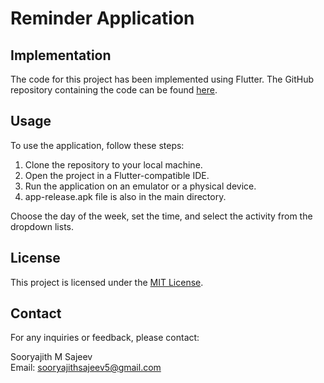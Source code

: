 # Reminder Application

## Implementation

The code for this project has been implemented using Flutter. The GitHub repository containing the code can be found [here](https://github.com/sooryx/Reminder).

## Usage

To use the application, follow these steps:

1. Clone the repository to your local machine.
2. Open the project in a Flutter-compatible IDE.
3. Run the application on an emulator or a physical device.
4. app-release.apk file is also in the main directory.

Choose the day of the week, set the time, and select the activity from the dropdown lists.

## License

This project is licensed under the [MIT License](LICENSE).

## Contact

For any inquiries or feedback, please contact:

Sooryajith M Sajeev  
Email: sooryajithsajeev5@gmail.com  
